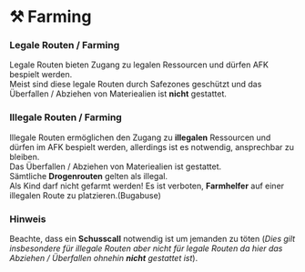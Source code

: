 # ⚒ Farming

### Legale Routen / Farming  <a href="#0-toc-title" id="0-toc-title"></a>

Legale Routen bieten Zugang zu legalen Ressourcen und dürfen AFK bespielt werden.\
Meist sind diese legale Routen durch Safezones geschützt und das Überfallen / Abziehen von Materiealien ist **nicht** gestattet.

### Illegale Routen / Farming  <a href="#1-toc-title" id="1-toc-title"></a>

Illegale Routen ermöglichen den Zugang zu **illegalen** Ressourcen und dürfen im AFK bespielt werden, allerdings ist es notwendig, ansprechbar zu bleiben.\
Das Überfallen / Abziehen von Materiealien ist gestattet.\
Sämtliche **Drogenrouten** gelten als illegal.\
Als Kind darf nicht gefarmt werden! Es ist verboten, **Farmhelfer** auf einer illegalen Route zu platzieren.(Bugabuse)

### Hinweis  <a href="#2-toc-title" id="2-toc-title"></a>

Beachte, dass ein **Schusscall** notwendig ist um jemanden zu töten (_Dies gilt insbesondere für illegale Routen aber nicht für legale Routen da hier das Abziehen / Überfallen ohnehin **nicht** gestattet ist_).
